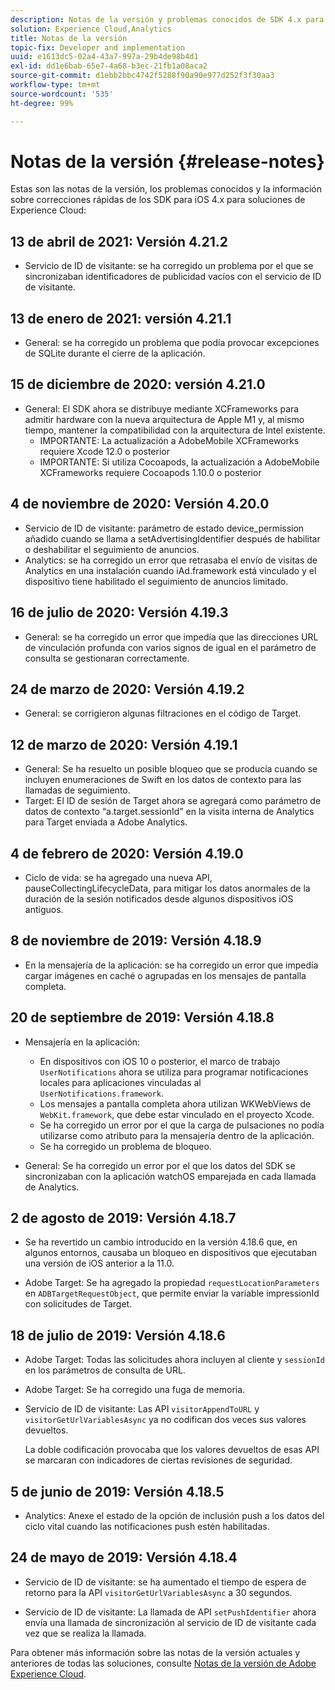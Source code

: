 ```yaml
---
description: Notas de la versión y problemas conocidos de SDK 4.x para iOS en soluciones de Experience Cloud.
solution: Experience Cloud,Analytics
title: Notas de la versión
topic-fix: Developer and implementation
uuid: e1613dc5-02a4-43a7-997a-29b4de98b4d1
exl-id: dd1e6bab-65e7-4a68-b3ec-21fb1a08aca2
source-git-commit: d1ebb2bbc4742f5288f90a90e977d252f3f30aa3
workflow-type: tm+mt
source-wordcount: '535'
ht-degree: 99%

---
```


# Notas de la versión {#release-notes}

Estas son las notas de la versión, los problemas conocidos y la información sobre correcciones rápidas de los SDK para iOS 4.x para soluciones de Experience Cloud:

## 13 de abril de 2021: Versión 4.21.2

* Servicio de ID de visitante: se ha corregido un problema por el que se sincronizaban identificadores de publicidad vacíos con el servicio de ID de visitante.

## 13 de enero de 2021: versión 4.21.1

* General: se ha corregido un problema que podía provocar excepciones de SQLite durante el cierre de la aplicación.

## 15 de diciembre de 2020: versión 4.21.0

* General: El SDK ahora se distribuye mediante XCFrameworks para admitir hardware con la nueva arquitectura de Apple M1 y, al mismo tiempo, mantener la compatibilidad con la arquitectura de Intel existente.
   * IMPORTANTE: La actualización a AdobeMobile XCFrameworks requiere Xcode 12.0 o posterior
   * IMPORTANTE: Si utiliza Cocoapods, la actualización a AdobeMobile XCFrameworks requiere Cocoapods 1.10.0 o posterior

## 4 de noviembre de 2020: Versión 4.20.0

* Servicio de ID de visitante: parámetro de estado device_permission añadido cuando se llama a setAdvertisingIdentifier después de habilitar o deshabilitar el seguimiento de anuncios.
* Analytics: se ha corregido un error que retrasaba el envío de visitas de Analytics en una instalación cuando iAd.framework está vinculado y el dispositivo tiene habilitado el seguimiento de anuncios limitado.

## 16 de julio de 2020: Versión 4.19.3

* General: se ha corregido un error que impedía que las direcciones URL de vinculación profunda con varios signos de igual en el parámetro de consulta se gestionaran correctamente.

## 24 de marzo de 2020: Versión 4.19.2

* General: se corrigieron algunas filtraciones en el código de Target.

## 12 de marzo de 2020: Versión 4.19.1

* General: Se ha resuelto un posible bloqueo que se producía cuando se incluyen enumeraciones de Swift en los datos de contexto para las llamadas de seguimiento.
* Target: El ID de sesión de Target ahora se agregará como parámetro de datos de contexto “a.target.sessionId” en la visita interna de Analytics para Target enviada a Adobe Analytics.

## 4 de febrero de 2020: Versión 4.19.0

* Ciclo de vida: se ha agregado una nueva API, pauseCollectingLifecycleData, para mitigar los datos anormales de la duración de la sesión notificados desde algunos dispositivos iOS antiguos.

## 8 de noviembre de 2019: Versión 4.18.9

* En la mensajería de la aplicación: se ha corregido un error que impedía cargar imágenes en caché o agrupadas en los mensajes de pantalla completa.

## 20 de septiembre de 2019: Versión 4.18.8

* Mensajería en la aplicación:

   * En dispositivos con iOS 10 o posterior, el marco de trabajo `UserNotifications` ahora se utiliza para programar notificaciones locales para aplicaciones vinculadas al `UserNotifications.framework`.
   * Los mensajes a pantalla completa ahora utilizan WKWebViews de `WebKit.framework`, que debe estar vinculado en el proyecto Xcode.
   * Se ha corregido un error por el que la carga de pulsaciones no podía utilizarse como atributo para la mensajería dentro de la aplicación.
   * Se ha corregido un problema de bloqueo.

* General: Se ha corregido un error por el que los datos del SDK se sincronizaban con la aplicación watchOS emparejada en cada llamada de Analytics.

## 2 de agosto de 2019: Versión 4.18.7

* Se ha revertido un cambio introducido en la versión 4.18.6 que, en algunos entornos, causaba un bloqueo en dispositivos que ejecutaban una versión de iOS anterior a la 11.0.

* Adobe Target: Se ha agregado la propiedad `requestLocationParameters` en `ADBTargetRequestObject`, que permite enviar la variable impressionId con solicitudes de Target.

## 18 de julio de 2019: Versión 4.18.6

* Adobe Target: Todas las solicitudes ahora incluyen al cliente y `sessionId` en los parámetros de consulta de URL.
* Adobe Target: Se ha corregido una fuga de memoria.
* Servicio de ID de visitante: Las API `visitorAppendToURL` y `visitorGetUrlVariablesAsync` ya no codifican dos veces sus valores devueltos.

   La doble codificación provocaba que los valores devueltos de esas API se marcaran con indicadores de ciertas revisiones de seguridad.

## 5 de junio de 2019: Versión 4.18.5

* Analytics: Anexe el estado de la opción de inclusión push a los datos del ciclo vital cuando las notificaciones push estén habilitadas.

## 24 de mayo de 2019: Versión 4.18.4

* Servicio de ID de visitante: se ha aumentado el tiempo de espera de retorno para la API
   `visitorGetUrlVariablesAsync` a 30 segundos.

* Servicio de ID de visitante: La llamada de API `setPushIdentifier` ahora envía una llamada de sincronización al servicio de ID de visitante cada vez que se realiza la llamada.

Para obtener más información sobre las notas de la versión actuales y anteriores de todas las soluciones, consulte [Notas de la versión de Adobe Experience Cloud](https://experienceleague.adobe.com/docs/release-notes/experience-cloud/current.html?lang=es).
